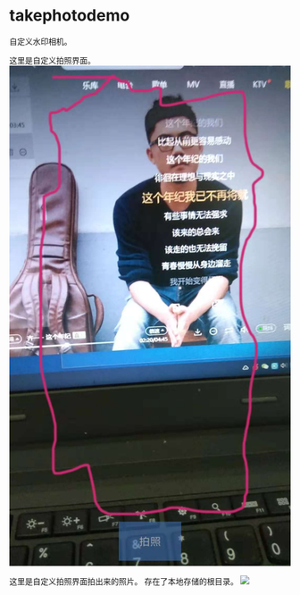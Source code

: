 # takephotodemo
自定义水印相机。


这里是自定义拍照界面。
![](https://github.com/FantasyEngineer/takephotodemo/blob/master/jietu.jpg)  


这里是自定义拍照界面拍出来的照片。 存在了本地存储的根目录。
![](https://github.com/FantasyEngineer/takephotodemo/blob/master/照片.jpg)  

